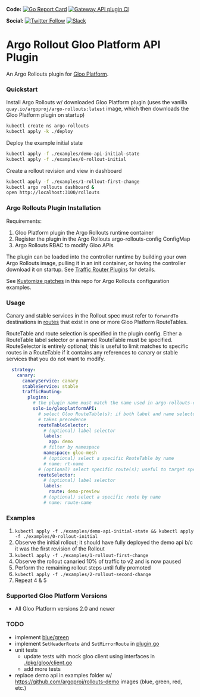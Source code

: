 **Code:**
[![Go Report Card](https://goreportcard.com/badge/github.com/argoproj-labs/rollouts-plugin-trafficrouter-glooplatform)](https://goreportcard.com/report/github.com/argoproj-labs/rollouts-plugin-trafficrouter-glooplatform)
[![Gateway API plugin CI](https://github.com/argoproj-labs/rollouts-plugin-trafficrouter-glooplatform/actions/workflows/ci.yaml/badge.svg)](https://github.com/argoproj-labs/rollouts-plugin-trafficrouter-glooplatform/actions/workflows/ci.yaml)

**Social:**
[![Twitter Follow](https://img.shields.io/twitter/follow/argoproj?style=social)](https://twitter.com/argoproj)
[![Slack](https://img.shields.io/badge/slack-argoproj-brightgreen.svg?logo=slack)](https://argoproj.github.io/community/join-slack)

# Argo Rollout Gloo Platform API Plugin

An Argo Rollouts plugin for [Gloo Platform](https://www.solo.io/products/gloo-platform/).

### Quickstart

Install Argo Rollouts w/ downloaded Gloo Platform plugin (uses the vanilla `quay.io/argoproj/argo-rollouts:latest` image, which then downloads the Gloo Platform plugin on startup)

```bash
kubectl create ns argo-rollouts
kubectl apply -k ./deploy
```

Deploy the example initial state

```bash
kubectl apply -f ./examples/demo-api-initial-state
kubectl apply -f ./examples/0-rollout-initial
```

Create a rollout revision and view in dashboard

```bash
kubectl apply -f ./examples/1-rollout-first-change
kubectl argo rollouts dashboard &
open http://localhost:3100/rollouts
```

### Argo Rollouts Plugin Installation

Requirements:

1. Gloo Platform plugin the Argo Rollouts runtime container
1. Register the plugin in the Argo Rollouts argo-rollouts-config ConfigMap
1. Argo Rollouts RBAC to modify Gloo APIs

The plugin can be loaded into the controller runtime by building your own Argo Rollouts image, pulling it in an init container, or having the controller download it on startup. See [Traffic Router Plugins](https://argoproj.github.io/argo-rollouts/features/traffic-management/plugins/) for details.

See [Kustomize patches](./deploy/kustomization.yaml) in this repo for Argo Rollouts configuration examples.

### Usage

Canary and stable services in the Rollout spec must refer to `forwardTo` destinations in [routes](https://docs.solo.io/gloo-mesh-enterprise/latest/troubleshooting/gloo/routes/) that exist in one or more Gloo Platform RouteTables.

RouteTable and route selection is specified in the plugin config. Either a RouteTable label selector or a named RouteTable must be specified. RouteSelector is entirely optional; this is useful to limit matches to specific routes in a RouteTable if it contains any references to canary or stable services that you do not want to modify.

```yaml
  strategy:
    canary:
      canaryService: canary
      stableService: stable
      trafficRouting:
        plugins:
          # the plugin name must match the name used in argo-rollouts-config ConfigMap
          solo-io/glooplatformAPI:
            # select Gloo RouteTable(s); if both label and name selectors are used, the name selector
            # takes precedence
            routeTableSelector:
              # (optional) label selector
              labels:
                app: demo
              # filter by namespace
              namespace: gloo-mesh
              # (optional) select a specific RouteTable by name
              # name: rt-name
            # (optional) select specific route(s); useful to target specific routes in a RouteTable that has mutliple occurences of the canaryService or stableService 
            routeSelector:
              # (optional) label selector
              labels:
                route: demo-preview
              # (optional) select a specific route by name
              # name: route-name
```

### Examples

1. `kubectl apply -f ./examples/demo-api-initial-state && kubectl apply -f ./examples/0-rollout-initial`
1. Observe the initial rollout; it should have fully deployed the demo api b/c it was the first revision of the Rollout
1. `kubectl apply -f ./examples/1-rollout-first-change`
1. Observe the rollout canaried 10% of traffic to v2 and is now paused
1. Perform the remaining rollout steps until fully promoted
1. `kubectl apply -f ./examples/2-rollout-second-change`
1. Repeat 4 & 5

### Supported Gloo Platform Versions

* All Gloo Platform versions 2.0 and newer

### TODO

- implement [blue/green](./pkg/plugin/plugin_bluegreen.go)
- implement `SetHeaderRoute` and `SetMirrorRoute` in [plugin.go](./pkg/plugin/plugin.go)
- unit tests
  - update tests with mock gloo client using interfaces in [./pkg/gloo/client.go](./pkg/gloo/client.go)
  - add more tests
- replace demo api in examples folder w/ https://github.com/argoproj/rollouts-demo images (blue, green, red, etc.)